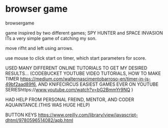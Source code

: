 # browser game
browsergame

game inspired by two different games;  SPY HUNTER and SPACE INVASION
ITs a very simple game of catching my son.

move rifht and left using arrows.

use mouse to click start on timer, which start parameters for score. 

USED MANY DIFFERENT ONLINE TUTORIALS TO GET MY DESIRED RESULTS...
(CODEBUCKET YOUTUBE VIDEO TUTORIALS,
HOW TO MAKE TIMER
https://medium.com/walternascimentobarroso-en/timer-in-js-49bf2aad89f6, AND KNIFECIRCUS EASIEST GAMES EVER ON YOUTUBE SERIEShttps://www.youtube.com/watch?v=bG2BmmYr9NQ
)

HAD HELP FROM PERSONAL FREIND, MENTOR, AND CODER AQUAINTANCE.(THIS WAS HUGE HELP)



BUTTON KEYS
https://www.oreilly.com/library/view/javascript-dhtml/9780596514082/apb.html
